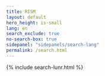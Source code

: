 ```yaml
---
title: RISM
layout: default
hero_height: is-small
lang: en
search_exclude: true
no-search-box: true
sidepanel: "sidepanels/search-lang"
permalink: /search.html
---
```


{% include search-lunr.html %}